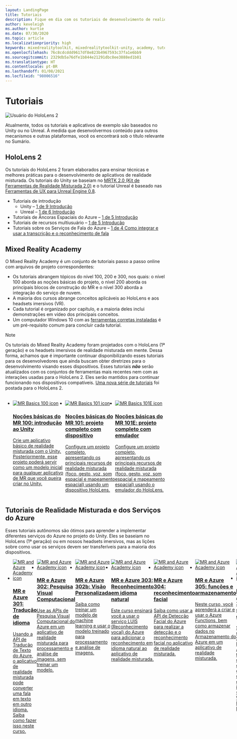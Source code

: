 ```yaml
---
layout: LandingPage
title: Tutoriais
description: Fique em dia com os tutoriais de desenvolvimento de realidade misturada que oferecemos para HoloLens e serviços do Azure.
author: keveleigh
ms.author: kurtie
ms.date: 07/30/2020
ms.topic: article
ms.localizationpriority: high
keywords: mixedrealitytoolkit, mixedrealitytoolkit-unity, academy, tutorial, headset de realidade misturada, headset do windows mixed reality, headset de realidade virtual, unity, unreal, HoloLens, âncoras espaciais do Azure, serviços de fala do Azure
ms.openlocfilehash: 76c8cdcddd9617df8e823b4967593c37fa1e6bb9
ms.sourcegitcommit: 2329db5a76dfe1b844e21291dbc8ee3888ed1b81
ms.translationtype: HT
ms.contentlocale: pt-BR
ms.lasthandoff: 01/08/2021
ms.locfileid: "98006516"
---
```

# <a name="tutorials"></a>Tutoriais

![Usuário do HoloLens 2](images/08_Tutorials.png)

Atualmente, todos os tutoriais e aplicativos de exemplo são baseados no Unity ou no Unreal. À medida que desenvolvermos conteúdo para outros mecanismos e outras plataformas, você os encontrará sob o título relevante no Sumário.

## <a name="hololens-2"></a>HoloLens 2 

Os tutoriais do HoloLens 2 foram elaborados para ensinar técnicas e melhores práticas para o desenvolvimento de aplicativos de realidade misturada. Os tutoriais do Unity se baseiam no [MRTK 2.0 (Kit de Ferramentas de Realidade Misturada 2.0)](https://github.com/microsoft/MixedRealityToolkit-Unity) e o tutorial Unreal é baseado nas [Ferramentas de UX para Unreal Engine 0.8](https://github.com/microsoft/MixedReality-UXTools-Unreal).

* Tutoriais de introdução
    * Unity – [1 de 9 Introdução](tutorials/mr-learning-base-01.md)
    * Unreal – [1 de 6 Introdução](../unreal/tutorials/unreal-uxt-ch1.md)
* Tutoriais de Âncoras Espaciais do Azure – [1 de 5 Introdução](tutorials/mr-learning-asa-01.md)
* Tutoriais de recursos multiusuário – [1 de 5 Introdução](tutorials/mr-learning-sharing-01.md)
* Tutoriais sobre os Serviços de Fala do Azure – [1 de 4 Como integrar e usar a transcrição e o reconhecimento de fala](tutorials/mrlearning-speechSDK-ch1.md)

## <a name="mixed-reality-academy"></a>Mixed Reality Academy 

O Mixed Reality Academy é um conjunto de tutoriais passo a passo online com arquivos de projeto correspondentes:

* Os tutoriais abrangem tópicos do nível 100, 200 e 300, nos quais: o nível 100 aborda as noções básicas do projeto, o nível 200 aborda os principais blocos de construção do MR e o nível 300 aborda a integração do serviço de nuvem.
* A maioria dos cursos abrange conceitos aplicáveis ao HoloLens e aos headsets imersivos (VR).
* Cada tutorial é organizado por capítulo, e a maioria deles inclui demonstrações em vídeo dos principais conceitos.
* Um computador Windows 10 com as [ferramentas corretas instaladas](../install-the-tools.md) é um pré-requisito comum para concluir cada tutorial.

>[!NOTE]
>Os tutoriais do Mixed Reality Academy foram projetados com o HoloLens (1ª geração) e os headsets imersivos de realidade misturada em mente. Dessa forma, achamos que é importante continuar disponibilizando esses tutoriais para os desenvolvedores que ainda buscam obter diretrizes para o desenvolvimento visando esses dispositivos. Esses tutoriais **_não_** serão atualizados com os conjuntos de ferramentas mais recentes nem com as interações usadas para o HoloLens 2. Eles serão mantidos para continuar funcionando nos dispositivos compatíveis. [Uma nova série de tutoriais](tutorials/mr-learning-base-01.md) foi postada para o HoloLens 2.

<br>
<ul id="cardtypes-W" class="cardsW panelContent" style="display: flex; margin-top: 0px;">
                            <li>
                                    <a href="tutorials/holograms-100.md" title="Noções básicas do MR 100" data-linktype="absolute-path">
                                    <div class="cardSize">
                                        <div class="cardPadding">
                                            <div class="card">
                                                <div class="cardImageOuter">
                                                    <div class="cardImage">
                                                        <img src="images/Holograms100.jpg" alt="MR Basics 100 icon">
                                                    </div>
                                                </div>
                                                <div class="cardText">
                                                    <h3>Noções básicas do MR 100: introdução ao Unity</h3>
                                                    <p>Crie um aplicativo básico de realidade misturada com o Unity. Posteriormente, esse projeto poderá servir como um modelo inicial para qualquer aplicativo de MR que você queira criar no Unity.</p>
                                                </div>
                                            </div>
                                        </div>
                                    </div>
                               </a>
                            </li>
                            <li>
                                  <a href="tutorials/holograms-101.md" title="Noções básicas do MR 101" data-linktype="absolute-path">
                                    <div class="cardSize">
                                        <div class="cardPadding">
                                            <div class="card">
                                                <div class="cardImageOuter">
                                                    <div class="cardImage">
                                                        <img src="images/Holograms101.jpg" alt="MR Basics 101 icon">
                                                    </div>
                                                </div>
                                                <div class="cardText">
                                                    <h3>Noções básicas do MR 101: projeto completo com dispositivo</h3>
                                                    <p>Configure um projeto completo, apresentando os principais recursos de realidade misturada (foco, gesto, voz, som espacial e mapeamento espacial) usando um dispositivo HoloLens.</p>
                                                </div>
                                            </div>
                                        </div>
                                    </div>
                               </a>
                            </li>
                            <li>
                                <a href="tutorials/holograms-101e.md" title="Noções básicas do MR 101E" data-linktype="absolute-path">
                                    <div class="cardSize">
                                        <div class="cardPadding">
                                            <div class="card">
                                                <div class="cardImageOuter">
                                                    <div class="cardImage">
                                                        <img src="images/Holograms101E.jpg" alt="MR Basics 101E icon">
                                                    </div>
                                                </div>
                                                <div class="cardText">
                                                    <h3>Noções básicas do MR 101E: projeto completo com emulador</h3>
                                                    <p>Configure um projeto completo, apresentando os principais recursos de realidade misturada (foco, gesto, voz, som espacial e mapeamento espacial) usando o emulador do HoloLens.</p>
                                                </div>
                                            </div>
                                        </div>
                                    </div>
                                  </a>
                            </li>
</ul>

## <a name="mixed-reality-and-azure-services-tutorials"></a>Tutoriais de Realidade Misturada e dos Serviços do Azure

Esses tutoriais autônomos são ótimos para aprender a implementar diferentes serviços do Azure no projeto do Unity. Eles se baseiam no HoloLens (1ª geração) ou em nossos headsets imersivos, mas as lições sobre como usar os serviços devem ser transferíveis para a maioria dos dispositivos.

<ul id="cardtypes-W" class="cardsW panelContent" style="display: flex; margin-top: 0px;">
    <li>
                                   <a href="tutorials/mr-azure-301.md" title="MR e Azure 301" data-linktype="absolute-path">
                              <div class="cardSize">
                                  <div class="cardPadding">
                                      <div class="card">
                                          <div class="cardImageOuter">
                                              <div class="cardImage">
                                                  <img src="images/MR-Azure-AcademyTile.jpg" alt="MR and Azure Academy icon">
                                              </div>
                                          </div>
                                          <div class="cardText">
                                              <h3>MR e Azure 301: Tradução de idioma</h3>
                                              <p>Usando a API de Tradução de Texto do Azure, o aplicativo de realidade misturada pode converter uma fala em texto em outro idioma. Saiba como fazer isso neste curso.</p>
                                          </div>
                                      </div>
                                  </div>
                              </div>
                              </a>
                            </li>
                                 <li>
                                   <a href="tutorials/mr-azure-302.md" title="MR e Azure 302" data-linktype="absolute-path">
                              <div class="cardSize">
                                  <div class="cardPadding">
                                      <div class="card">
                                          <div class="cardImageOuter">
                                              <div class="cardImage">
                                                  <img src="images/MR-Azure-AcademyTile.jpg" alt="MR and Azure Academy icon">
                                              </div>
                                          </div>
                                          <div class="cardText">
                                              <h3>MR e Azure 302: Pesquisa Visual Computacional</h3>
                                              <p>Use as APIs de Pesquisa Visual Computacional do Azure em um aplicativo de realidade misturada para processamento e análise de imagens, sem treinar um modelo.</p>
                                          </div>
                                      </div>
                                  </div>
                              </div>
                              </a>
                            </li>
                                 <li>
                                   <a href="tutorials/mr-azure-302b.md" title="MR e Azure 302b" data-linktype="absolute-path">
                              <div class="cardSize">
                                  <div class="cardPadding">
                                      <div class="card">
                                          <div class="cardImageOuter">
                                              <div class="cardImage">
                                                  <img src="images/MR-Azure-AcademyTile.jpg" alt="MR and Azure Academy icon">
                                              </div>
                                          </div>
                                          <div class="cardText">
                                              <h3>MR e Azure 302b: Visão Personalizada</h3>
                                              <p>Saiba como treinar um modelo de machine learning e usar o modelo treinado para processamento e análise de imagens.</p>
                                          </div>
                                      </div>
                                  </div>
                              </div>
                              </a>
                            </li>                            
                                 <li>
                                   <a href="tutorials/mr-azure-303.md" title="MR e Azure 303" data-linktype="absolute-path">
                              <div class="cardSize">
                                  <div class="cardPadding">
                                      <div class="card">
                                          <div class="cardImageOuter">
                                              <div class="cardImage">
                                                  <img src="images/MR-Azure-AcademyTile.jpg" alt="MR and Azure Academy icon">
                                              </div>
                                          </div>
                                          <div class="cardText">
                                              <h3>MR e Azure 303: Reconhecimento em idioma natural</h3>
                                              <p>Este curso ensinará você a usar o serviço LUIS (Reconhecimento vocal) do Azure para adicionar o reconhecimento em idioma natural ao aplicativo de realidade misturada.</p>
                                          </div>
                                      </div>
                                  </div>
                              </div>
                              </a>
                            </li>
                                 <li>
                                   <a href="tutorials/mr-azure-304.md" title="MR e Azure 304" data-linktype="absolute-path">
                              <div class="cardSize">
                                  <div class="cardPadding">
                                      <div class="card">
                                          <div class="cardImageOuter">
                                              <div class="cardImage">
                                                  <img src="images/MR-Azure-AcademyTile.jpg" alt="MR and Azure Academy icon">
                                              </div>
                                          </div>
                                          <div class="cardText">
                                              <h3>MR e Azure 304: reconhecimento facial</h3>
                                              <p>Saiba como usar a API de Detecção Facial do Azure para realizar a detecção e o reconhecimento facial no aplicativo de realidade misturada.</p>
                                          </div>
                                      </div>
                                  </div>
                              </div>
                              </a>
                            </li>
                                 <li>
                                   <a href="tutorials/mr-azure-305.md" title="MR e Azure 305" data-linktype="absolute-path">
                              <div class="cardSize">
                                  <div class="cardPadding">
                                      <div class="card">
                                          <div class="cardImageOuter">
                                              <div class="cardImage">
                                                  <img src="images/MR-Azure-AcademyTile.jpg" alt="MR and Azure Academy icon">
                                              </div>
                                          </div>
                                          <div class="cardText">
                                              <h3>MR e Azure 305: funções e armazenamento</h3>
                                              <p>Neste curso, você aprenderá a criar e usar o Azure Functions, bem como armazenar dados no Armazenamento do Azure em um aplicativo de realidade misturada.</p>
                                          </div>
                                      </div>
                                  </div>
                              </div>
                              </a>
                            </li>
                                 <li>
                                   <a href="tutorials/mr-azure-306.md" title="MR e Azure 306" data-linktype="absolute-path">
                              <div class="cardSize">
                                  <div class="cardPadding">
                                      <div class="card">
                                          <div class="cardImageOuter">
                                              <div class="cardImage">
                                                  <img src="images/MR-Azure-AcademyTile.jpg" alt="MR and Azure Academy icon">
                                              </div>
                                          </div>
                                          <div class="cardText">
                                              <h3>MR e Azure 306: streaming de vídeo</h3>
                                              <p>Saiba como usar os Serviços de Mídia do Azure para transmitir um vídeo de 360 graus em uma experiência imersiva (VR) do Windows Mixed Reality.</p>
                                          </div>
                                      </div>
                                  </div>
                              </div>
                              </a>
                            </li>
                                 <li>
                                   <a href="tutorials/mr-azure-307.md" title="MR e Azure 307" data-linktype="absolute-path">
                              <div class="cardSize">
                                  <div class="cardPadding">
                                      <div class="card">
                                          <div class="cardImageOuter">
                                              <div class="cardImage">
                                                  <img src="images/MR-Azure-AcademyTile.jpg" alt="MR and Azure Academy icon">
                                              </div>
                                          </div>
                                          <div class="cardText">
                                              <h3>MR e Azure 307: Aprendizado de máquina</h3>
                                              <p>Aproveite o Azure Machine Learning Studio (clássico) no aplicativo de realidade misturada para implantar um grande número de algoritmos de ML (aprendizado de máquina).</p>
                                          </div>
                                      </div>
                                  </div>
                              </div>
                              </a>
                            </li>
                                 <li>
                                   <a href="tutorials/mr-azure-308.md" title="MR e Azure 308" data-linktype="absolute-path">
                              <div class="cardSize">
                                  <div class="cardPadding">
                                      <div class="card">
                                          <div class="cardImageOuter">
                                              <div class="cardImage">
                                                  <img src="images/MR-Azure-AcademyTile.jpg" alt="MR and Azure Academy icon">
                                              </div>
                                          </div>
                                          <div class="cardText">
                                              <h3>MR e Azure 308: notificações entre dispositivos</h3>
                                              <p>Neste curso, você aprenderá a usar vários serviços do Azure para fornecer notificações por push e alterações de cena de um aplicativo de computador para um aplicativo de realidade misturada.</p>
                                          </div>
                                      </div>
                                  </div>
                              </div>
                              </a>
                            </li>
                                 <li>
                                   <a href="tutorials/mr-azure-309.md" title="MR e Azure 309" data-linktype="absolute-path">
                              <div class="cardSize">
                                  <div class="cardPadding">
                                      <div class="card">
                                          <div class="cardImageOuter">
                                              <div class="cardImage">
                                                  <img src="images/MR-Azure-AcademyTile.jpg" alt="MR and Azure Academy icon">
                                              </div>
                                          </div>
                                          <div class="cardText">
                                              <h3>MR e Azure 309: Application Insights</h3>
                                              <p>Use o serviço Azure Application Insights para coletar análises sobre o comportamento do usuário em um aplicativo de realidade misturada.</p>
                                          </div>
                                      </div>
                                  </div>
                              </div>
                              </a>
                            </li> 
                                 <li>
                                   <a href="tutorials/mr-azure-310.md" title="MR e Azure 310" data-linktype="absolute-path">
                              <div class="cardSize">
                                  <div class="cardPadding">
                                      <div class="card">
                                          <div class="cardImageOuter">
                                              <div class="cardImage">
                                                  <img src="images/MR-Azure-AcademyTile.jpg" alt="MR and Azure Academy icon">
                                              </div>
                                          </div>
                                          <div class="cardText">
                                              <h3>MR e Azure 310: detecção de objetos</h3>
                                              <p>Treine um modelo de machine learning e use o modelo treinado para reconhecer objetos semelhantes e suas respectivas posições no mundo físico.</p>
                                          </div>
                                      </div>
                                  </div>
                              </div>
                              </a>
                            </li> 
                                 <li>
                                   <a href="tutorials/mr-azure-311.md" title="MR e Azure 311" data-linktype="absolute-path">
                              <div class="cardSize">
                                  <div class="cardPadding">
                                      <div class="card">
                                          <div class="cardImageOuter">
                                              <div class="cardImage">
                                                  <img src="images/MR-Azure-AcademyTile.jpg" alt="MR and Azure Academy icon">
                                              </div>
                                          </div>
                                          <div class="cardText">
                                              <h3>MR e Azure 311: Microsoft Graph</h3>
                                              <p>Saiba como se conectar aos serviços do Microsoft Graph em um aplicativo de realidade misturada.</p>
                                          </div>
                                      </div>
                                  </div>
                              </div>
                              </a>
                            </li> 
                                 <li>
                                   <a href="tutorials/mr-azure-312.md" title="MR e Azure 312" data-linktype="absolute-path">
                              <div class="cardSize">
                                  <div class="cardPadding">
                                      <div class="card">
                                          <div class="cardImageOuter">
                                              <div class="cardImage">
                                                  <img src="images/MR-Azure-AcademyTile.jpg" alt="MR and Azure Academy icon">
                                              </div>
                                          </div>
                                          <div class="cardText">
                                              <h3>MR e Azure 312: integração de bots</h3>
                                              <p>Crie e implante um bot usando o Microsoft Bot Framework v4 e comunique-se com ele em um aplicativo de realidade misturada.</p>
                                          </div>
                                      </div>
                                  </div>
                              </div>
                              </a>
                            </li> 
                                 <li>
                                   <a href="tutorials/mr-azure-313.md" title="MR e Azure 313" data-linktype="absolute-path">
                              <div class="cardSize">
                                  <div class="cardPadding">
                                      <div class="card">
                                          <div class="cardImageOuter">
                                              <div class="cardImage">
                                                  <img src="images/MR-Azure-AcademyTile.jpg" alt="MR and Azure Academy icon">
                                              </div>
                                          </div>
                                          <div class="cardText">
                                              <h3>MR e Azure 313: serviço Hub IoT</h3>
                                              <p>Saiba como implementar o serviço Hub IoT do Azure em uma máquina virtual e visualizar os dados no HoloLens.</p>
                                          </div>
                                      </div>
                                  </div>
                              </div>
                              </a>
                            </li> 
</ul>
